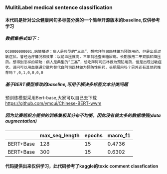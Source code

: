 ### MulitiLabel medical sentence classification

#### 本代码是针对公众健康问句多标签分类的一个简单开源版本的baseline,仅供参考学习
##### 数据集格式如下：
`QC0000000001,病情描述：病人是典型的“三高”，想吃拜阿司匹林做为预防用药，但是出现过敏症状。曾经治疗情况和效果：以前血压就高，三年前检查出糖尿病。长期服用二甲双胍和降压药。想得到怎样的帮助：病人是典型的“三高”，想吃拜阿司匹林做为预防用药，但是出现过敏症状。请问可以用血塞通分散片替代白阿司匹林做为预防性用药，长期服用吗？另外还有其他药推荐吗？,0,1,0,0,0,0
`
##### 基于BERT模型修改的baseline,可用于解决多标签文本分类问题
预训练模型采用Bert-base,大家可以自己去下载
https://github.com/ymcui/Chinese-BERT-wwm

##### 因为比赛组织方提供的训练集极其分布不均衡，因此没有做太多的数据增强(data augmentation)
|              | max_seq_length   |   epochs    | macro_f1  |
| ------------ | ------------------ | ------------------ | ------------------ |
| BERT+Base | 128     | 15     | 0.4736    |
| BERT+Base     | 300 | 15 | 0.6302 |

#### 代码提供出来仅供学习，此代码参考了kaggle的toxic comment classfication
